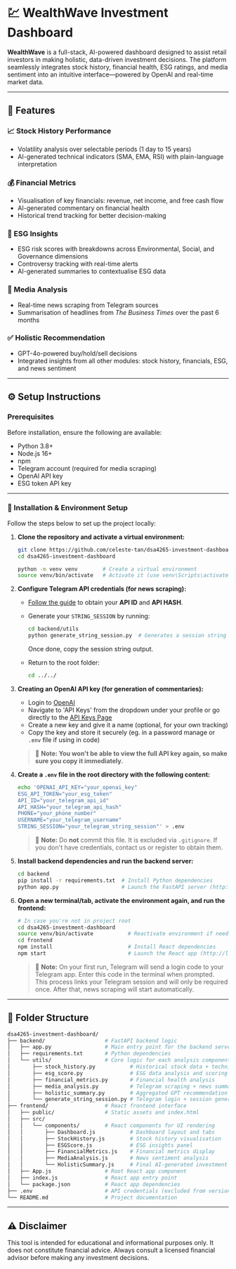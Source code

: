 # 💹 WealthWave Investment Dashboard

**WealthWave** is a full-stack, AI-powered dashboard designed to assist retail investors in making holistic, data-driven investment decisions. The platform seamlessly integrates stock history, financial health, ESG ratings, and media sentiment into an intuitive interface—powered by OpenAI and real-time market data.

---

## 🧠 Features

### 📈 Stock History Performance
- Volatility analysis over selectable periods (1 day to 15 years)
- AI-generated technical indicators (SMA, EMA, RSI) with plain-language interpretation

### 💰 Financial Metrics
- Visualisation of key financials: revenue, net income, and free cash flow
- AI-generated commentary on financial health
- Historical trend tracking for better decision-making

### 🌿 ESG Insights
- ESG risk scores with breakdowns across Environmental, Social, and Governance dimensions
- Controversy tracking with real-time alerts
- AI-generated summaries to contextualise ESG data

### 📰 Media Analysis
- Real-time news scraping from Telegram sources
- Summarisation of headlines from *The Business Times* over the past 6 months

### ✅ Holistic Recommendation
- GPT-4o-powered buy/hold/sell decisions
- Integrated insights from all other modules: stock history, financials, ESG, and news sentiment

---

## ⚙️ Setup Instructions

### Prerequisites

Before installation, ensure the following are available:

- Python 3.8+
- Node.js 16+
- npm
- Telegram account (required for media scraping)
- OpenAI API key
- ESG token API key

---

### 🔧 Installation & Environment Setup

Follow the steps below to set up the project locally:

1. **Clone the repository and activate a virtual environment:**

    ```bash
    git clone https://github.com/celeste-tan/dsa4265-investment-dashboard.git  # Clone the project
    cd dsa4265-investment-dashboard

    python -m venv venv        # Create a virtual environment
    source venv/bin/activate   # Activate it (use venv\Scripts\activate on Windows)
    ```

2. **Configure Telegram API credentials (for news scraping):**

    - [Follow the guide](https://core.telegram.org/api/obtaining_api_id) to obtain your **API ID** and **API HASH**.
    - Generate your `STRING_SESSION` by running:

      ```bash
      cd backend/utils
      python generate_string_session.py  # Generates a session string after login via terminal
      ```

      Once done, copy the session string output.

    - Return to the root folder:

      ```bash
      cd ../../
      ```
3. **Creating an OpenAI API key (for generation of commentaries):**

   - Login to [OpenAI](https://platform.openai.com)
   - Navigate to 'API Keys' from the dropdown under your profile or go directly to the [API Keys Page](https://platform.openai.com/api-keys)
   - Create a new key and give it a name (optional, for your own tracking)
   - Copy the key and store it securely (eg. in a password manage or `.env` file if using in code)
   > 🔐 **Note: You won't be able to view the full API key again, so make sure you copy it immediately.**
     
4. **Create a `.env` file in the root directory with the following content:**

    ```bash
    echo 'OPENAI_API_KEY="your_openai_key"
    ESG_API_TOKEN="your_esg_token"
    API_ID="your_telegram_api_id"
    API_HASH="your_telegram_api_hash"
    PHONE="your_phone_number"
    USERNAME="your_telegram_username"
    STRING_SESSION="your_telegram_string_session"' > .env
    ```

    > 🔐 **Note:** Do **not** commit this file. It is excluded via `.gitignore`.
    > If you don't have credentials, contact us or register to obtain them.

5. **Install backend dependencies and run the backend server:**

    ```bash
    cd backend
    pip install -r requirements.txt  # Install Python dependencies
    python app.py                    # Launch the FastAPI server (http://127.0.0.1:5000)
    ```

6. **Open a new terminal/tab, activate the environment again, and run the frontend:**

    ```bash
    # In case you're not in project root
    cd dsa4265-investment-dashboard
    source venv/bin/activate           # Reactivate environment if needed
    cd frontend
    npm install                        # Install React dependencies
    npm start                          # Launch the React app (http://localhost:3000)
    ```

    > 📨 **Note:** On your first run, Telegram will send a login code to your Telegram app. Enter this code in the terminal when prompted.  
    > This process links your Telegram session and will only be required once. After that, news scraping will start automatically.

---

## 📁 Folder Structure

```bash
dsa4265-investment-dashboard/
├── backend/                   # FastAPI backend logic
│   ├── app.py                 # Main entry point for the backend server
│   ├── requirements.txt       # Python dependencies
│   └── utils/                 # Core logic for each analysis component
│       ├── stock_history.py           # Historical stock data + technical indicators
│       ├── esg_score.py               # ESG data analysis and scoring
│       ├── financial_metrics.py       # Financial health analysis
│       ├── media_analysis.py          # Telegram scraping + news summarisation
│       ├── holistic_summary.py        # Aggregated GPT recommendation
│       └── generate_string_session.py # Telegram login + session generation
├── frontend/                  # React frontend interface
│   ├── public/                # Static assets and index.html
│   ├── src/
│   │   └── components/        # React components for UI rendering
│   │       ├── Dashboard.js           # Dashboard layout and tabs
│   │       ├── StockHistory.js        # Stock history visualisation
│   │       ├── ESGScore.js            # ESG insights panel
│   │       ├── FinancialMetrics.js    # Financial metrics display
│   │       ├── MediaAnalysis.js       # News sentiment analysis
│   │       └── HolisticSummary.js     # Final AI-generated investment recommendation
│   ├── App.js                 # Root React app component
│   ├── index.js               # React app entry point
│   └── package.json           # React app dependencies
├── .env                       # API credentials (excluded from version control)
└── README.md                  # Project documentation
 ```
---

## ⚠️ Disclaimer

This tool is intended for educational and informational purposes only. It does not constitute financial advice. Always consult a licensed financial advisor before making any investment decisions.

